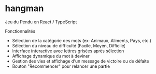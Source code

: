 # hangman

Jeu du Pendu en React / TypeScript

Fonctionnalités

  - Sélection de la catégorie des mots (ex: Animaux, Aliments, Pays, etc.)
  - Sélection du niveau de difficulté (Facile, Moyen, Difficile)
  - Interface interactive avec lettres grisées après sélection
  - Affichage dynamique du mot à deviner
  - Gestion des vies et affichage d'un message de victoire ou de défaite
  - Bouton "Recommencer" pour relancer une partie

